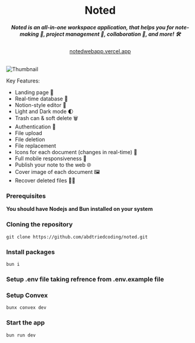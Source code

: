 <div align="center">
    <h1 align="center">Noted</h1>
    <h5>Noted is an all-in-one workspace application, that helps you for note-making 📝, project management 📅, collaboration 👥, and more! 🛠️</h5>
</div>

<div align="center">
  <a href="https://notedwebapp.vercel.app">notedwebapp.vercel.app</a>
</div>
<br/>

![Thumbnail](/public/thumbnail.png)

Key Features:

- Landing page 🛬
- Real-time database 🔗
- Notion-style editor 📝
- Light and Dark mode 🌓
- Trash can & soft delete 🗑️
- Authentication 🔐
- File upload
- File deletion
- File replacement
- Icons for each document (changes in real-time) 🌠
- Full mobile responsiveness 📱
- Publish your note to the web 🌐
- Cover image of each document 🖼️
- Recover deleted files 🔄📄

### Prerequisites

**You should have Nodejs and Bun installed on your system**

### Cloning the repository

```shell
git clone https://github.com/abdtriedcoding/noted.git
```

### Install packages

```shell
bun i
```

### Setup .env file taking refrence from .env.example file

### Setup Convex

```shell
bunx convex dev

```

### Start the app

```shell
bun run dev
```
